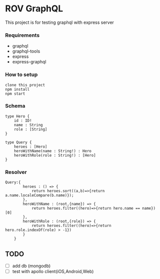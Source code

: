 # ROV GraphQL

This project is for testing graphql with express server

### Requirements
- graphql
- graphql-tools
- express
- express-graphql

### How to setup

```
clone this project
npm install
npm start
```

### Schema
```
type Hero {
    id : ID!
    name : String
    role : [String]
}

type Query {
    heroes : [Hero]
    heroWithName(name : String!) : Hero
    heroWithRole(role : String!) : [Hero]
}
```

### Resolver
```
Query:{
        heroes : () => {
            return heroes.sort((a,b)=>{return a.name.localeCompare(b.name)});
        },
        heroWithName : (root,{name}) => {
            return heroes.filter((hero)=>{return hero.name == name})[0]
        },
        heroWithRole : (root,{role}) => {
            return heroes.filter((hero)=>{return hero.role.indexOf(role) > -1})
        }
    }

```

## TODO

-[ ] add db (mongodb)
-[ ] test with apollo client(iOS,Android,Web)